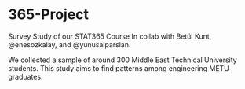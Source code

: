 # 365-Project
Survey Study of our STAT365 Course
In collab with Betül Kunt, @enesozkalay, and @yunusalparslan.

We collected a sample of around 300 Middle East Technical University students. This study aims to find patterns among engineering METU graduates.
